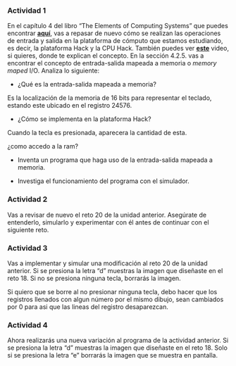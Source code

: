 ### Actividad 1

En el capítulo 4 del libro “The Elements of Computing Systems” que puedes encontrar [**aquí**](https://www.nand2tetris.org/_files/ugd/44046b_7ef1c00a714c46768f08c459a6cab45a.pdf), vas a repasar de nuevo cómo se realizan las operaciones de entrada y salida en la plataforma de cómputo que estamos estudiando, es decir, la plataforma Hack y la CPU Hack. También puedes ver [**este**](https://youtu.be/gTOFd80QfBU?si=6FLpT907cx1Q_NDB) video, si quieres, donde te explican el concepto. En la sección 4.2.5. vas a encontrar el concepto de entrada-salida mapeada a memoria o *memory maped* I/O. Analiza lo siguiente:

- ¿Qué es la entrada-salida mapeada a memoria?

Es la localización de la memoria de 16 bits para representar el teclado, estando este ubicado en el registro 24576.

- ¿Cómo se implementa en la plataforma Hack?

Cuando la tecla es presionada, aparecera la cantidad de esta.

¿como accedo a la ram?

- Inventa un programa que haga uso de la entrada-salida mapeada a memoria.



- Investiga el funcionamiento del programa con el simulador.



### Actividad 2

Vas a revisar de nuevo el reto 20 de la unidad anterior. Asegúrate de entenderlo, simularlo y experimentar con él antes de continuar con el siguiente reto.

### Actividad 3

Vas a implementar y simular una modificación al reto 20 de la unidad anterior. Si se presiona la letra “d” muestras la imagen que diseñaste en el reto 18. Si no se presiona ninguna tecla, borrarás la imagen. 

Si quiero que se borre al no presionar ninguna tecla, debo hacer que los registros llenados con algun número por el mismo dibujo, sean cambiados por 0 para asi que las lineas del registro desaparezcan.

### Actividad 4

Ahora realizarás una nueva variación al programa de la actividad anterior. Si se presiona la letra “d” muestras la imagen que diseñaste en el reto 18. Solo si se presiona la letra “e” borrarás la imagen que se muestra en pantalla.